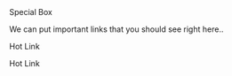 <div id="LeftZone" class="pane w100">
    <div class="C02 container">
        <div class="TL">
            <div class="TR">
                <div class="TM">
                    <div class="c_head">
                        <span class="c_title">
                        <span class="CTitle">Special Box</span></span>
                        <div class="clear">
                        </div>
                    </div>
                </div>
            </div>
        </div>
        <div class="ML">
            <div class="MR">
                <div class="MM">
                    <div class="containercontent">
                        <p>We can put important links 
                        that you should see right here..</p>
                        <!-- <input type="text" value="Name" style="width: 170px;" ><br ><input type="text" value="Email" style="width: 170px;" ><br ><br ><input type="submit" value="Send" onclick="return false" >-->
                        <p>Hot Link</p>
                        <p>Hot Link</p>
                    </div>
                </div>
            </div>
        </div>
        <div class="BL">
            <div class="BR">
                <div class="BM">
                </div>
            </div>
        </div>
    </div>
</div>
